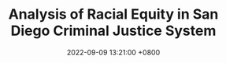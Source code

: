 ---
layout: page
title: Analysis of Racial Equity in San Diego Criminal Justice System
description:  
importance: 1
date: 2022-09-09 13:21:00 +0800 
category: Research
redirect: /assets/quarto/Analysis of Racial Equity in San Diego Criminal Justice System.html
---